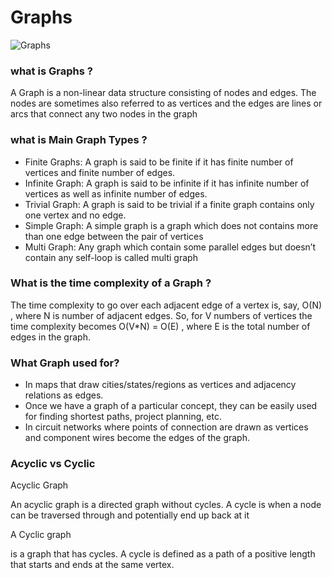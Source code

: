 # Graphs
![Graphs](https://lh3.googleusercontent.com/proxy/XBnQDmNbCG2iyRWGHnSADq8Yf7LPjP7Mg4zxPHfWCHKNZnoM0xljNKkqxCEaUluJAjQwk9THiAb8Ni-PNkOZDwJCJdTMbFzQmzvH6QoEEn1PJ9GhRTH3nLKMCsav5w)
### what is Graphs ?
A Graph is a non-linear data structure consisting of nodes and edges. The nodes are sometimes also referred to as vertices and the edges are lines or arcs that connect any two nodes in the graph
### what is Main Graph Types ?
* Finite Graphs: A graph is said to be finite if it has finite number of vertices and finite number of edges.
* Infinite Graph: A graph is said to be infinite if it has infinite number of vertices as well as infinite number of edges.
* Trivial Graph: A graph is said to be trivial if a finite graph contains only one vertex and no edge.
* Simple Graph: A simple graph is a graph which does not contains more than one edge between the pair of vertices
* Multi Graph: Any graph which contain some parallel edges but doesn’t contain any self-loop is called multi graph

### What is the time complexity of a Graph ?
The time complexity to go over each adjacent edge of a vertex is, say, O(N) , where N is number of adjacent edges. So, for V numbers of vertices the time complexity becomes O(V*N) = O(E) , where E is the total number of edges in the graph.

### What Graph used for?
* In maps that draw cities/states/regions as vertices and adjacency relations as edges.
* Once we have a graph of a particular concept, they can be easily used for finding shortest paths, project planning, etc.
* In circuit networks where points of connection are drawn as vertices and component wires become the edges of the graph.


### Acyclic vs Cyclic
Acyclic Graph

An acyclic graph is a directed graph without cycles.
A cycle is when a node can be traversed through and potentially end up back at it

A Cyclic graph

is a graph that has cycles.
A cycle is defined as a path of a positive length that starts and ends at the same vertex.
